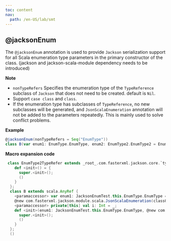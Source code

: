 ```yaml
---
toc: content
nav:
  path: /en-US/lab/smt
---
```


## @jacksonEnum

The `@jacksonEnum` annotation is used to provide `Jackson` serialization support for all Scala enumeration type parameters in the primary constructor of the class. (jackson and jackson-scala-module dependency needs to be introduced)

**Note**

- `nonTypeRefers` Specifies the enumeration type of the `TypeReference` subclass of `Jackson` that does not need to be created. default is `Nil`.
- Support `case class` and `class`.
- If the enumeration type has subclasses of `TypeReference`, no new subclasses will be generated,
  and `JsonScalaEnumeration` annotation will not be added to the parameters repeatedly. This is mainly used to solve conflict problems.

**Example**

```scala
@jacksonEnum(nonTypeRefers = Seq("EnumType"))
class B(var enum1: EnumType.EnumType, enum2: EnumType2.EnumType2 = EnumType2.A, i: Int)
```

**Macro expansion code**

```scala
 class EnumType2TypeRefer extends _root_.com.fasterxml.jackson.core.`type`.TypeReference[EnumType2.type] {
    def <init>() = {
      super.<init>();
      ()
    }
  };
  class B extends scala.AnyRef {
    <paramaccessor> var enum1: JacksonEnumTest.this.EnumType.EnumType = _;
    @new com.fasterxml.jackson.module.scala.JsonScalaEnumeration(classOf[EnumType2TypeRefer]) <paramaccessor> private[this] val enum2: JacksonEnumTest.this.EnumType2.EnumType2 = _;
    <paramaccessor> private[this] val i: Int = _;
    def <init>(enum1: JacksonEnumTest.this.EnumType.EnumType, @new com.fasterxml.jackson.module.scala.JsonScalaEnumeration(classOf[EnumType2TypeRefer]) enum2: JacksonEnumTest.this.EnumType2.EnumType2 = EnumType2.A, i: Int) = {
      super.<init>();
      ()
    }
  };
  ()
```
